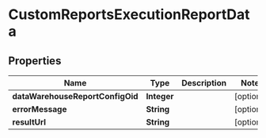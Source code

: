 
# CustomReportsExecutionReportData

## Properties
Name | Type | Description | Notes
------------ | ------------- | ------------- | -------------
**dataWarehouseReportConfigOid** | **Integer** |  |  [optional]
**errorMessage** | **String** |  |  [optional]
**resultUrl** | **String** |  |  [optional]



